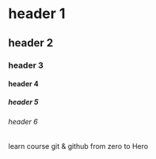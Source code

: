 # header 1
## header 2
### header 3
#### header 4
##### header 5
###### header 6


learn course git & github from zero to Hero

